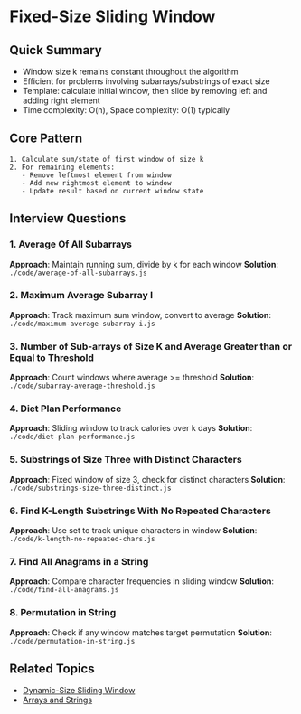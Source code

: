 # Fixed-Size Sliding Window

## Quick Summary
- Window size k remains constant throughout the algorithm
- Efficient for problems involving subarrays/substrings of exact size
- Template: calculate initial window, then slide by removing left and adding right element
- Time complexity: O(n), Space complexity: O(1) typically

## Core Pattern
```
1. Calculate sum/state of first window of size k
2. For remaining elements:
   - Remove leftmost element from window
   - Add new rightmost element to window  
   - Update result based on current window state
```

## Interview Questions

### 1. Average Of All Subarrays
**Approach**: Maintain running sum, divide by k for each window
**Solution**: `./code/average-of-all-subarrays.js`

### 2. Maximum Average Subarray I
**Approach**: Track maximum sum window, convert to average
**Solution**: `./code/maximum-average-subarray-i.js`

### 3. Number of Sub-arrays of Size K and Average Greater than or Equal to Threshold
**Approach**: Count windows where average >= threshold
**Solution**: `./code/subarray-average-threshold.js`

### 4. Diet Plan Performance
**Approach**: Sliding window to track calories over k days
**Solution**: `./code/diet-plan-performance.js`

### 5. Substrings of Size Three with Distinct Characters
**Approach**: Fixed window of size 3, check for distinct characters
**Solution**: `./code/substrings-size-three-distinct.js`

### 6. Find K-Length Substrings With No Repeated Characters
**Approach**: Use set to track unique characters in window
**Solution**: `./code/k-length-no-repeated-chars.js`

### 7. Find All Anagrams in a String
**Approach**: Compare character frequencies in sliding window
**Solution**: `./code/find-all-anagrams.js`

### 8. Permutation in String
**Approach**: Check if any window matches target permutation
**Solution**: `./code/permutation-in-string.js`

## Related Topics
- [Dynamic-Size Sliding Window](../dynamic-size-sliding-window/README.md)
- [Arrays and Strings](../../arrays-and-strings/README.md)